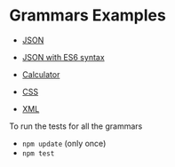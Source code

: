 # Grammars Examples

* [JSON](https://github.com/SAP/chevrotain/blob/master/examples/grammars/json/json.js)

* [JSON with ES6 syntax](https://github.com/SAP/chevrotain/blob/master/examples/grammars/json/json_es6.js)

* [Calculator](https://github.com/SAP/chevrotain/blob/master/examples/grammars/calculator/calculator.js)

* [CSS](https://github.com/SAP/chevrotain/blob/master/examples/grammars/css/css.js)

* [XML](https://github.com/SAP/chevrotain/blob/master/examples/grammars/xml/xml_es6.js)


To run the tests for all the grammars
* ```npm update``` (only once)
* ```npm test```
